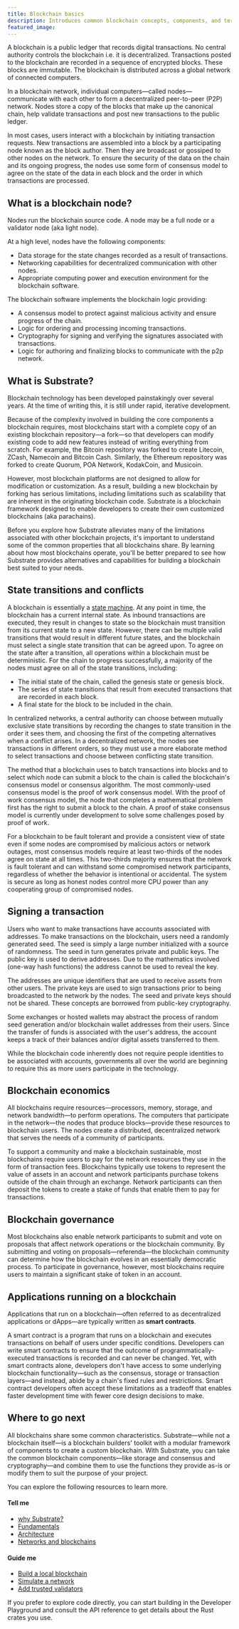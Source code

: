 ```yaml
---
title: Blockchain basics
description: Introduces common blockchain concepts, components, and terminology.
featured_image:
---
```


A blockchain is a public ledger that records digital transactions. No central authority controls the blockchain i.e. it is decentralized. Transactions posted to the blockchain are recorded in a sequence of encrypted blocks. These blocks are immutable. The blockchain is distributed across a global network of connected computers.

In a blockchain network, individual computers—called nodes—communicate with each other to form a decentralized peer-to-peer (P2P) network.
Nodes store a copy of the  blocks that make up the canonical chain, help validate transactions and post new transactions to the public ledger.

In most cases, users interact with a blockchain by initiating transaction requests. 
New transactions are assembled into a block by a participating node known as the block author. Then they are broadcast or gossiped to other nodes on the network.
To ensure the security of the data on the chain and its ongoing progress, the nodes use some form of consensus model to agree on the state of the data in each block and the order in which transactions are processed.

## What is a blockchain node?

Nodes run the blockchain source code. A node may be a full node or a validator node (aka light node). 

At a high level, nodes have the following components:

- Data storage for the state changes recorded as a result of transactions.
- Networking capabilities for decentralized communication with other nodes.
- Appropriate computing power and execution environment for the blockchain software.

The blockchain software implements the blockchain logic providing:

- A consensus model to protect against malicious activity and ensure progress of the chain.
- Logic for ordering and processing incoming transactions.
- Cryptography for signing and verifying the signatures associated with transactions.
- Logic for authoring and finalizing blocks to communicate with the p2p network.

## What is Substrate?

Blockchain technology has been developed painstakingly over several years. At the time of writing this, it is still under rapid, iterative development.

Because of the complexity involved in building the core components a blockchain requires, most blockchains start with a complete copy of an existing blockchain repository—a fork—so that developers can modify existing code to add new features instead of writing everything from scratch.
For example, the Bitcoin repository was forked to create Litecoin, ZCash, Namecoin and Bitcoin Cash.
Similarly, the Ethereum repository was forked to create Quorum, POA Network, KodakCoin, and Musicoin.

However, most blockchain platforms are not designed to allow for modification or customization.
As a result, building a new blockchain by forking has serious limitations, including limitations such as scalability that are inherent in the originating blockchain code. Substrate is a blockchain framework designed to enable developers to create their own customized blockchains (aka parachains).

Before you explore how Substrate alleviates many of the limitations associated with other blockchain projects, it's important to understand some of the common properties that all blockchains share.
By learning about how most blockchains operate, you'll be better prepared to see how Substrate provides alternatives and capabilities for building a blockchain best suited to your needs.  

## State transitions and conflicts

A blockchain is essentially a [state machine](https://en.wikipedia.org/wiki/Finite-state_machine). 
At any point in time, the blockchain has a current internal state.
As inbound transactions are executed, they result in changes to state so the blockchain must transition from its current state to a new state. 
However, there can be multiple valid transitions that would result in different future states, and the blockchain must select a single state transition that can be agreed upon.
To agree on the state after a transition, all operations within a blockchain must be deterministic.
For the chain to progress successfully, a majority of the nodes must agree on all of the state transitions, including:

- The initial state of the chain, called the genesis state or genesis block.
- The series of state transitions that result from executed transactions that are recorded in each block.
- A final state for the block to be included in the chain.

In centralized networks, a central authority can choose between mutually exclusive state transitions by recording the changes to state transition in the order it sees them, and choosing the first of the competing alternatives when a conflict arises. 
In a decentralized network, the nodes see transactions in different orders, so they must use a more elaborate method to select transactions and choose between conflicting state transition. 

The method that a blockchain uses to batch transactions into blocks and to select which node can submit a block to the chain is called the blockchain's consensus model or consensus algorithm. 
The most commonly-used consensus model is the proof of work consensus model. 
With the proof of work consensus model, the node that completes a mathematical problem first has the right to submit a block to the chain. A proof of stake consensus model is currently under development to solve some challenges posed by proof of work.

For a blockchain to be fault tolerant and provide a consistent view of state even if some nodes are compromised by malicious actors or network outages, most consensus models require at least two-thirds of the nodes agree on state at all times. 
This two-thirds majority ensures that the network is fault tolerant and can withstand some compromised network participants, regardless of whether the behavior is intentional or accidental. The system is secure as long as honest nodes control more CPU power than any cooperating group of compromised nodes.

## Signing a transaction

Users who want to make transactions have accounts associated with addresses. To make transactions on the blockchain, users need a randomly generated seed. The seed is simply a large number initialized with a source of randomness. The seed in turn generates private and public keys. The public key is used to derive addresses. Due to the mathematics involved (one-way hash functions) the address cannot be used to reveal the key. 

The addresses are unique identifiers that are used to receive assets from other users. The private keys are used to sign transactions prior to being broadcasted to the network by the nodes. The seed and private keys should not be shared. These concepts are borrowed from public-key cryptography.

Some exchanges or hosted wallets may abstract the process of random seed generation and/or blockchain wallet addresses from their users. Since the transfer of funds is associated with the user's address, the account keeps a track of their balances and/or digital assets transferred to them. 

While the blockchain code inherently does not require people identities to be associated with accounts, governments all over the world are beginning to require this as more users participate in the technology.

## Blockchain economics

All blockchains require resources—processors, memory, storage, and network bandwidth—to perform operations.
The computers that participate in the network—the nodes that produce blocks—provide these resources to blockchain users.
The nodes create a distributed, decentralized network that serves the needs of a community of participants.

To support a community and make a blockchain sustainable, most blockchains require users to pay for the network resources they use in the form of transaction fees.
Blockchains typically use tokens to represent the value of assets in an account and network participants purchase tokens outside of the chain through an exchange.
Network participants can then deposit the tokens to create a stake of funds that enable them to pay for transactions.

## Blockchain governance

Most blockchains also enable network participants to submit and vote on proposals that affect network operations or the blockchain community.
By submitting and voting on proposals—referenda—the blockchain community can determine how the blockchain evolves in an essentially democratic process.
To participate in governance, however, most blockchains require users to maintain a significant stake of token in an account.

## Applications running on a blockchain

Applications that run on a blockchain—often referred to as decentralized applications or dApps—are typically written as **smart contracts**. 

A smart contract is a program that runs on a blockchain and executes transactions on behalf of users under specific conditions.
Developers can write smart contracts to ensure that the outcome of programmatically-executed transactions is recorded and can never be changed. 
Yet, with smart contracts alone, developers don't have access to some underlying blockchain functionality—such as the consensus, storage or transaction layers—and instead, abide by a chain's fixed rules and restrictions.
Smart contract developers often accept these limitations as a tradeoff that enables faster development time with fewer core design decisions to make.

## Where to go next

All blockchains share some common characteristics. 
Substrate—while not a blockchain itself—is a blockchain builders' toolkit with a modular framework of components to create a custom blockchain. 
With Substrate, you can take the common blockchain components—like storage and consensus and cryptography—and combine them to use the functions they provide as-is or modify them to suit the purpose of your project. 

You can explore the following resources to learn more.

#### Tell me

* [why Substrate?](/main-docs/why-substrate/)
* [Fundamentals](main-docs/fundamentals/)
* [Architecture](main-docs/fundamentals/architecture/)
* [Networks and blockchains](main-docs/fundamentals/node-and-network-types/)

#### Guide me

* [Build a local blockchain](/tutorials/get-started/build-local-blockchain/)
* [Simulate a network](/tutorials/get-started/simulate-network/)
* [Add trusted validators](/tutorials/get-started/trusted-network/)

If you prefer to explore code directly, you can start building in the Developer Playground and consult the API reference to get details about the Rust crates you use.
